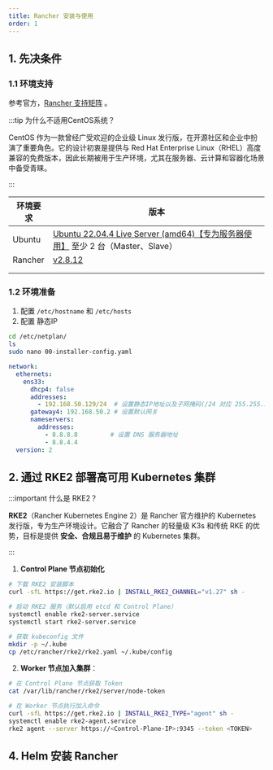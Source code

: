 ```yaml
---
title: Rancher 安装与使用
order: 1
---
```


## 1. 先决条件

### 1.1 环境支持

参考官方，[Rancher 支持矩阵](https://www.suse.com/suse-rancher/support-matrix/all-supported-versions/rancher-v2-8-12/) 。

:::tip 为什么不适用CentOS系统？

CentOS 作为一款曾经广受欢迎的企业级 Linux 发行版，在开源社区和企业中扮演了重要角色。它的设计初衷是提供与 Red Hat Enterprise Linux（RHEL）高度兼容的免费版本，因此长期被用于生产环境，尤其在服务器、云计算和容器化场景中备受青睐。

:::

| 环境要求 | 版本                                                         |
| -------- | ------------------------------------------------------------ |
| Ubuntu   | [Ubuntu 22.04.4 Live Server (amd64)【专为服务器使用】](https://next.itellyou.cn/Original/#cbp=Product?ID=deb4715d-5e52-ea11-bd34-b025aa28351d) 至少 2 台（Master、Slave） |
| Rancher  | [v2.8.12](https://ranchermanager.docs.rancher.com/zh/v2.8/getting-started/overview) |
|          |                                                              |
|          |                                                              |

### 1.2 环境准备

1. 配置 `/etc/hostname` 和 `/etc/hosts`
2. 配置 静态IP 

```bash
cd /etc/netplan/
ls
sudo nano 00-installer-config.yaml
```

```yaml
network:
  ethernets:
    ens33:
      dhcp4: false
      addresses:
        - 192.168.50.129/24  # 设置静态IP地址以及子网掩码(/24 对应 255.255.255.0)
      gateway4: 192.168.50.2 # 设置默认网关
      nameservers:
        addresses:
          - 8.8.8.8 		# 设置 DNS 服务器地址
          - 8.8.4.4
  version: 2
```



## 2.  通过 RKE2 部署高可用 Kubernetes 集群 

:::important 什么是 RKE2？

**RKE2**（Rancher Kubernetes Engine 2）是 Rancher 官方维护的 Kubernetes 发行版，专为生产环境设计。它融合了 Rancher 的轻量级 K3s 和传统 RKE 的优势，目标是提供 **安全、合规且易于维护** 的 Kubernetes 集群。

:::

1. **Control Plane 节点初始化**

```bash
# 下载 RKE2 安装脚本
curl -sfL https://get.rke2.io | INSTALL_RKE2_CHANNEL="v1.27" sh -

# 启动 RKE2 服务（默认启用 etcd 和 Control Plane）
systemctl enable rke2-server.service
systemctl start rke2-server.service

# 获取 kubeconfig 文件
mkdir -p ~/.kube
cp /etc/rancher/rke2/rke2.yaml ~/.kube/config
```

2. **Worker 节点加入集群**：

```bash
# 在 Control Plane 节点获取 Token
cat /var/lib/rancher/rke2/server/node-token

# 在 Worker 节点执行加入命令
curl -sfL https://get.rke2.io | INSTALL_RKE2_TYPE="agent" sh -
systemctl enable rke2-agent.service
rke2 agent --server https://<Control-Plane-IP>:9345 --token <TOKEN>
```



## 4. Helm 安装 Rancher
